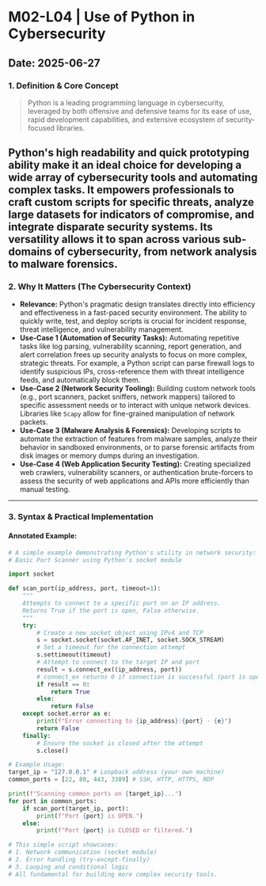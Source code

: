 # M02-L04 | Use of Python in Cybersecurity

**Date:** 2025-06-27
---
### 1. Definition & Core Concept
> Python is a leading programming language in cybersecurity, leveraged by both offensive and defensive teams for its ease of use, rapid development capabilities, and extensive ecosystem of security-focused libraries.

Python's high readability and quick prototyping ability make it an ideal choice for developing a wide array of cybersecurity tools and automating complex tasks. It empowers professionals to craft custom scripts for specific threats, analyze large datasets for indicators of compromise, and integrate disparate security systems. Its versatility allows it to span across various sub-domains of cybersecurity, from network analysis to malware forensics.
---
### 2. Why It Matters (The Cybersecurity Context)
* **Relevance:** Python's pragmatic design translates directly into efficiency and effectiveness in a fast-paced security environment. The ability to quickly write, test, and deploy scripts is crucial for incident response, threat intelligence, and vulnerability management.
* **Use-Case 1 (Automation of Security Tasks):** Automating repetitive tasks like log parsing, vulnerability scanning, report generation, and alert correlation frees up security analysts to focus on more complex, strategic threats. For example, a Python script can parse firewall logs to identify suspicious IPs, cross-reference them with threat intelligence feeds, and automatically block them.
* **Use-Case 2 (Network Security Tooling):** Building custom network tools (e.g., port scanners, packet sniffers, network mappers) tailored to specific assessment needs or to interact with unique network devices. Libraries like `Scapy` allow for fine-grained manipulation of network packets.
* **Use-Case 3 (Malware Analysis & Forensics):** Developing scripts to automate the extraction of features from malware samples, analyze their behavior in sandboxed environments, or to parse forensic artifacts from disk images or memory dumps during an investigation.
* **Use-Case 4 (Web Application Security Testing):** Creating specialized web crawlers, vulnerability scanners, or authentication brute-forcers to assess the security of web applications and APIs more efficiently than manual testing.
---
### 3. Syntax & Practical Implementation
#### Annotated Example:
```python
# A simple example demonstrating Python's utility in network security:
# Basic Port Scanner using Python's socket module

import socket

def scan_port(ip_address, port, timeout=1):
    """
    Attempts to connect to a specific port on an IP address.
    Returns True if the port is open, False otherwise.
    """
    try:
        # Create a new socket object using IPv4 and TCP
        s = socket.socket(socket.AF_INET, socket.SOCK_STREAM)
        # Set a timeout for the connection attempt
        s.settimeout(timeout)
        # Attempt to connect to the target IP and port
        result = s.connect_ex((ip_address, port))
        # connect_ex returns 0 if connection is successful (port is open)
        if result == 0:
            return True
        else:
            return False
    except socket.error as e:
        print(f"Error connecting to {ip_address}:{port} - {e}")
        return False
    finally:
        # Ensure the socket is closed after the attempt
        s.close()

# Example Usage:
target_ip = "127.0.0.1" # Loopback address (your own machine)
common_ports = [22, 80, 443, 3389] # SSH, HTTP, HTTPS, RDP

print(f"Scanning common ports on {target_ip}...")
for port in common_ports:
    if scan_port(target_ip, port):
        print(f"Port {port} is OPEN.")
    else:
        print(f"Port {port} is CLOSED or filtered.")

# This simple script showcases:
# 1. Network communication (socket module)
# 2. Error handling (try-except-finally)
# 3. Looping and conditional logic
# All fundamental for building more complex security tools.